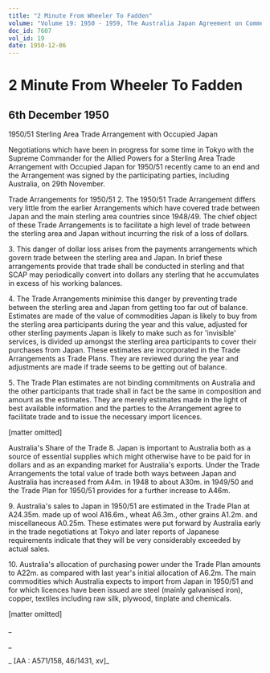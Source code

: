 ```yaml
---
title: "2 Minute From Wheeler To Fadden"
volume: "Volume 19: 1950 - 1959, The Australia Japan Agreement on Commerce"
doc_id: 7607
vol_id: 19
date: 1950-12-06
---
```


# 2 Minute From Wheeler To Fadden

## 6th December 1950

1950/51 Sterling Area Trade Arrangement with Occupied Japan

Negotiations which have been in progress for some time in Tokyo with the Supreme Commander for the Allied Powers for a Sterling Area Trade Arrangement with Occupied Japan for 1950/51 recently came to an end and the Arrangement was signed by the participating parties, including Australia, on 29th November.

Trade Arrangements for 1950/51 2. The 1950/51 Trade Arrangement differs very little from the earlier Arrangements which have covered trade between Japan and the main sterling area countries since 1948/49. The chief object of these Trade Arrangements is to facilitate a high level of trade between the sterling area and Japan without incurring the risk of a loss of dollars.

3\. This danger of dollar loss arises from the payments arrangements which govern trade between the sterling area and Japan. In brief these arrangements provide that trade shall be conducted in sterling and that SCAP may periodically convert into dollars any sterling that he accumulates in excess of his working balances.

4\. The Trade Arrangements minimise this danger by preventing trade between the sterling area and Japan from getting too far out of balance. Estimates are made of the value of commodities Japan is likely to buy from the sterling area participants during the year and this value, adjusted for other sterling payments Japan is likely to make such as for 'invisible' services, is divided up amongst the sterling area participants to cover their purchases from Japan. These estimates are incorporated in the Trade Arrangements as Trade Plans. They are reviewed during the year and adjustments are made if trade seems to be getting out of balance.

5\. The Trade Plan estimates are not binding commitments on Australia and the other participants that trade shall in fact be the same in composition and amount as the estimates. They are merely estimates made in the light of best available information and the parties to the Arrangement agree to facilitate trade and to issue the necessary import licences.

[matter omitted]

Australia's Share of the Trade 8. Japan is important to Australia both as a source of essential supplies which might otherwise have to be paid for in dollars and as an expanding market for Australia's exports. Under the Trade Arrangements the total value of trade both ways between Japan and Australia has increased from A4m. in 1948 to about A30m. in 1949/50 and the Trade Plan for 1950/51 provides for a further increase to A46m.

9\. Australia's sales to Japan in 1950/51 are estimated in the Trade Plan at A24.35m. made up of wool A16.6m., wheat A6.3m., other grains A1.2m. and miscellaneous A0.25m. These estimates were put forward by Australia early in the trade negotiations at Tokyo and later reports of Japanese requirements indicate that they will be very considerably exceeded by actual sales.

10\. Australia's allocation of purchasing power under the Trade Plan amounts to A22m. as compared with last year's initial allocation of A6.2m. The main commodities which Australia expects to import from Japan in 1950/51 and for which licences have been issued are steel (mainly galvanised iron), copper, textiles including raw silk, plywood, tinplate and chemicals.

[matter omitted]

_

_

_ [AA : A571/158, 46/1431, xv]_
